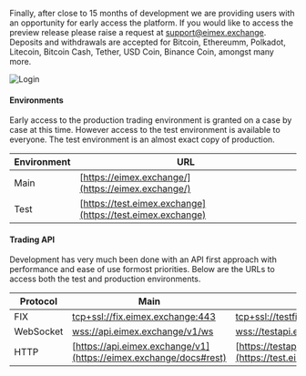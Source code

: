 Finally, after close to 15 months of development we are providing users with an opportunity for early access the platform.
If you would like to access the preview release please raise a request 
at [support@eimex.exchange](mailto:support@eimex.exchange). Deposits and withdrawals are accepted 
for Bitcoin, Ethereumm, Polkadot, Litecoin, Bitcoin Cash, Tether, USD Coin, Binance Coin, amongst many more.

![Login](https://raw.githubusercontent.com/eirex-exchange/blog/master/preview_release/screen_login.png)

<!--
![Guest](https://raw.githubusercontent.com/eirex-exchange/blog/master/preview_release/screen_guest.png)

  -->
#### Environments

Early access to the production trading environment is granted on a case by case at this time. However 
access to the test environment is available to everyone. The test environment is an almost exact copy
of production.  

| Environment  | URL |
| ------------- | ------------- |
| Main       | [https://eimex.exchange/](https://eimex.exchange/)  |
| Test       | [https://test.eimex.exchange](https://test.eimex.exchange)  |

#### Trading API

Development has very much been done with an API first approach with performance and ease of use formost priorities.
Below are the URLs to access both the test and production environments.

| Protocol  | Main | Test |
| ------------ | ------------- | ----- |
| FIX          | [tcp+ssl://fix.eimex.exchange:443](https://eimex.exchange/docs#fix)   | [tcp+ssl://testfix.eimex.exchange:443](https://test.eimex.exchange/docs#fix) |
| WebSocket    | [wss://api.eimex.exchange/v1/ws](https://eimex.exchange/docs#ws)   | [wss://testapi.eimex.exchange/v1/ws](https://test.eimex.exchange/docs#ws) |
| HTTP         |  [https://api.eimex.exchange/v1](https://eimex.exchange/docs#rest)  | [https://testapi.eimex.exchange/v1](https://test.eimex.exchange/docs#rest) |



  





